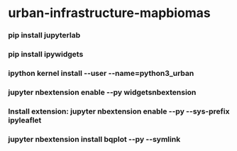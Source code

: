 # urban-infrastructure-mapbiomas

### pip install jupyterlab

### pip install ipywidgets

### ipython kernel install --user --name=python3_urban

### jupyter nbextension enable --py  widgetsnbextension

### Install extension: jupyter nbextension enable --py --sys-prefix ipyleaflet

### jupyter nbextension install bqplot --py --symlink
